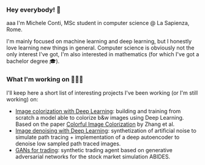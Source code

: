### Hey everybody! 🖖
aaa
I'm Michele Conti, MSc student in computer science @ La Sapienza, Rome.

I'm mainly focused on machine learning and deep learning, but I honestly love learning new things in general. Computer science is obviously not the only interest I've got, I'm also interested in mathematics (for which I've got a bachelor degree 🎓).

### What I'm working on 👨🏻‍💻
I'll keep here a short list of interesting projects I've been working (or I'm still working) on:

* [Image colorization with Deep Learning](https://github.com/mikcnt/aml-project): building and training from scratch a model able to colorize b&w images using Deep Learning. Based on the paper [Colorful Image Colorization](https://arxiv.org/abs/1603.08511) by Zhang et al.
* [Image denoising with Deep Learning](https://github.com/mikcnt/cv-denoising-encoder): synthetization of artificial noise to simulate path tracing + implementation of a deep autoencoder to denoise low sampled path traced images.
* [GANs for trading](https://github.com/EmaMerca/GANs-for-trading): synthetic trading agent based on generative adversarial networks for the stock market simulation ABIDES.